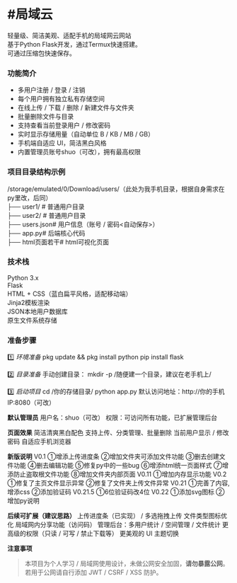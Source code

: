 <h1>#局域云</h1>
<a>轻量级、简洁美观、适配手机的局域网云网站</a></br>
<a>基于Python Flask开发，通过Termux快速搭建。</a></br>
<a>可通过压缩包快速保存。</a></br>

<h3>功能简介</h3>
<ul>
<li>多用户注册 / 登录 / 注销<//li>
<li>每个用户拥有独立私有存储空间</li>
<li>在线上传 / 下载 / 删除 / 新建文件与文件夹</li>
<li>批量删除文件与目录</li>
<li>支持查看当前登录用户 / 修改密码</li>
<li>实时显示存储用量（自动单位 B / KB / MB / GB）</li>
<li>手机端自适应 UI，简洁黑白风格</li>
<li>内置管理员账号shuo（可改），拥有最高权限</li>
</ul>

<h3>项目目录结构示例</h3>
<a>/storage/emulated/0/Download/users/（此处为我手机目录，根据自身需求在py里改，后同）</a></br>
<a>├── user1/          # 普通用户目录</a></br>
<a>├── user2/          # 普通用户目录</a></br>
<a>├── users.json# 用户信息（账号 / 密码<自动保存>）</a></br>
<a>├── app.py# 后端核心代码</a></br>
<a>├── html页面若干# html可视化页面</a></br>

<h3>技术栈</h3>
<a>Python 3.x</a></br>
<a>Flask</a></br>
<a>HTML + CSS（蓝白扁平风格，适配移动端）</a></br>
<a>Jinja2模板渲染</a></br>
<a>JSON本地用户数据库</a></br>
<a>原生文件系统存储</a></br>

<h3>准备步骤</h3>

1️⃣ *环境准备*
pkg update && pkg install python
pip install flask

2️⃣ *目录准备*
手动创建目录：
mkdir -p /随便建一个目录，建议在老手机上/

3️⃣ *启动项目*
cd /你的存储目录/
python app.py
默认访问地址：http://你的手机IP:8080（可改）

**默认管理员**
用户名：shuo（可改）
权限：可访问所有功能，已扩展管理后台

**页面效果**
简洁清爽黑白配色
支持上传、分类管理、批量删除
当前用户显示 / 修改密码
自适应手机浏览器

**新版说明**
V0.1
①增添上传进度条
②增加文件夹可添加文件功能
③删去创建文件功能
④删去编辑功能
⑤修复py中的一些bug
⑥增添html统一页面样式
⑦增添防止盗取根文件功能
⑧增加文件夹内部页面
V0.11
①增加内存显示功能
V0.2
①修复了主页文件显示异常
②修复了文件夹上传文件异常
V0.21
①完善了内容,增添css
②添加验证码
V0.21.5
①6位验证码改4位
V0.22
①添加svg图标
②增加py说明

**后续可扩展（建议思路）**
上传进度条（已实现） / 多选拖拽上传
文件类型图标优化
局域网内分享功能（访问码）
管理后台：多用户统计 / 空间管理 / 文件统计
更高级的权限（只读 / 可写 / 禁止下载等）
更美观的 UI 主题切换

**注意事项**
> 本项目为个人学习 / 局域网使用设计，未做公网安全加固，**请勿暴露公网**。
若用于公网请自行添加 JWT / CSRF / XSS 防护。
